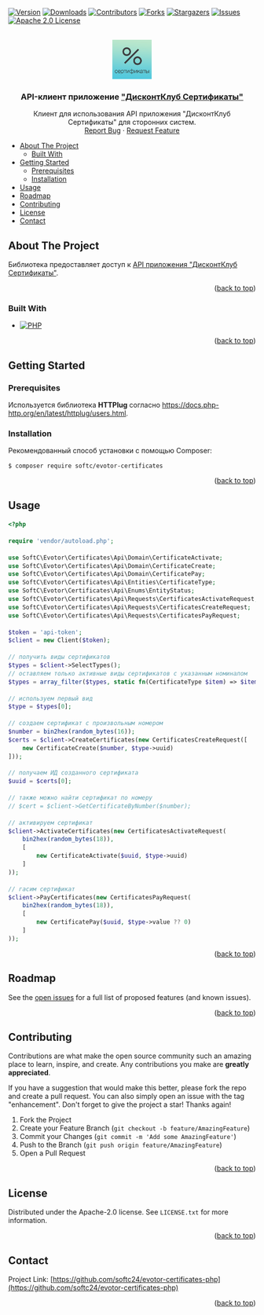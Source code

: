 <a name="readme-top"></a>

<!-- PROJECT SHIELDS -->
[![Version][version-shield]][version-url]
[![Downloads][downloads-shield]][downloads-url]
[![Contributors][contributors-shield]][contributors-url]
[![Forks][forks-shield]][forks-url]
[![Stargazers][stars-shield]][stars-url]
[![Issues][issues-shield]][issues-url]
[![Apache 2.0 License][license-shield]][license-url]



<!-- PROJECT LOGO -->
<br />
<div align="center">
  <a href="https://github.com/softc24/evotor-certificates-php">
    <img src="docs/logo.png" alt="Logo" height="80">
  </a>

  <h3 align="center">API-клиент приложение <a href="https://market.evotor.ru/store/apps/005688e8-dd3b-4c56-9550-0290710daccc">"ДисконтКлуб Сертификаты"</a></h3>

  <p align="center">
    Клиент для использования API приложения "ДисконтКлуб Сертификаты" для сторонних систем.
    <br />
    <!-- <a href="https://github.com/softc24/evotor-certificates-php"><strong>Explore the docs »</strong></a>
    <br />
    <br />
    <a href="https://github.com/softc24/evotor-certificates-php">View Demo</a>
    · -->
    <a href="https://github.com/softc24/evotor-certificates-php/issues">Report Bug</a>
    ·
    <a href="https://github.com/softc24/evotor-certificates-php/issues">Request Feature</a>
  </p>
</div>

<!-- TABLE OF CONTENTS -->
- [About The Project](#about-the-project)
  - [Built With](#built-with)
- [Getting Started](#getting-started)
  - [Prerequisites](#prerequisites)
  - [Installation](#installation)
- [Usage](#usage)
- [Roadmap](#roadmap)
- [Contributing](#contributing)
- [License](#license)
- [Contact](#contact)


<!-- ABOUT THE PROJECT -->
## About The Project

<!-- [![Product Name Screen Shot][product-screenshot]](https://example.com) -->

Библиотека предоставляет доступ к <a href="https://certs.evotor.tech/docs/">API приложения "ДисконтКлуб Сертификаты"</a>.

<p align="right">(<a href="#readme-top">back to top</a>)</p>



### Built With

* [![PHP][PHP]][PHP-url]

<p align="right">(<a href="#readme-top">back to top</a>)</p>



<!-- GETTING STARTED -->
## Getting Started

### Prerequisites

Используется библиотека **HTTPlug** согласно https://docs.php-http.org/en/latest/httplug/users.html.

### Installation

Рекомендованный способ установки с помощью Composer:

```
$ composer require softc/evotor-certificates
```

<p align="right">(<a href="#readme-top">back to top</a>)</p>



<!-- USAGE EXAMPLES -->
## Usage

```php
<?php

require 'vendor/autoload.php';

use SoftC\Evotor\Certificates\Api\Domain\CertificateActivate;
use SoftC\Evotor\Certificates\Api\Domain\CertificateCreate;
use SoftC\Evotor\Certificates\Api\Domain\CertificatePay;
use SoftC\Evotor\Certificates\Api\Entities\CertificateType;
use SoftC\Evotor\Certificates\Api\Enums\EntityStatus;
use SoftC\Evotor\Certificates\Api\Requests\CertificatesActivateRequest;
use SoftC\Evotor\Certificates\Api\Requests\CertificatesCreateRequest;
use SoftC\Evotor\Certificates\Api\Requests\CertificatesPayRequest;

$token = 'api-token';
$client = new Client($token);

// получить виды сертификатов
$types = $client->SelectTypes();
// оставляем только активные виды сертификатов с указанным номиналом
$types = array_filter($types, static fn(CertificateType $item) => $item->status === EntityStatus::ACTIVE && $item->value > 0);

// используем первый вид
$type = $types[0];

// создаем сертификат с произвольным номером
$number = bin2hex(random_bytes(16));
$certs = $client->CreateCertificates(new CertificatesCreateRequest([
    new CertificateCreate($number, $type->uuid)
]));

// получаем ИД созданного сертификата
$uuid = $certs[0];

// также можно найти сертификат по номеру
// $cert = $client->GetCertificateByNumber($number);

// активируем сертификат
$client->ActivateCertificates(new CertificatesActivateRequest(
    bin2hex(random_bytes(18)),
    [
        new CertificateActivate($uuid, $type->uuid)
    ]
));

// гасим сертификат
$client->PayCertificates(new CertificatesPayRequest(
    bin2hex(random_bytes(18)),
    [
        new CertificatePay($uuid, $type->value ?? 0)
    ]
));

```

<!-- _For more examples, please refer to the [Documentation](https://example.com)_ -->

<p align="right">(<a href="#readme-top">back to top</a>)</p>



<!-- ROADMAP -->
## Roadmap

See the [open issues](https://github.com/softc24/evotor-certificates-php/issues) for a full list of proposed features (and known issues).

<p align="right">(<a href="#readme-top">back to top</a>)</p>



<!-- CONTRIBUTING -->
## Contributing

Contributions are what make the open source community such an amazing place to learn, inspire, and create. Any contributions you make are **greatly appreciated**.

If you have a suggestion that would make this better, please fork the repo and create a pull request. You can also simply open an issue with the tag "enhancement".
Don't forget to give the project a star! Thanks again!

1. Fork the Project
2. Create your Feature Branch (`git checkout -b feature/AmazingFeature`)
3. Commit your Changes (`git commit -m 'Add some AmazingFeature'`)
4. Push to the Branch (`git push origin feature/AmazingFeature`)
5. Open a Pull Request

<p align="right">(<a href="#readme-top">back to top</a>)</p>



<!-- LICENSE -->
## License

Distributed under the Apache-2.0 license. See `LICENSE.txt` for more information.

<p align="right">(<a href="#readme-top">back to top</a>)</p>



<!-- CONTACT -->
## Contact

Project Link: [https://github.com/softc24/evotor-certificates-php](https://github.com/softc24/evotor-certificates-php)

<p align="right">(<a href="#readme-top">back to top</a>)</p>



<!-- ACKNOWLEDGMENTS -->
<!-- ## Acknowledgments

Use this space to list resources you find helpful and would like to give credit to. I've included a few of my favorites to kick things off!

* [Choose an Open Source License](https://choosealicense.com)
* [GitHub Emoji Cheat Sheet](https://www.webpagefx.com/tools/emoji-cheat-sheet)
* [Malven's Flexbox Cheatsheet](https://flexbox.malven.co/)
* [Malven's Grid Cheatsheet](https://grid.malven.co/)
* [Img Shields](https://shields.io)
* [GitHub Pages](https://pages.github.com)
* [Font Awesome](https://fontawesome.com)
* [React Icons](https://react-icons.github.io/react-icons/search)

<p align="right">(<a href="#readme-top">back to top</a>)</p> -->



<!-- MARKDOWN LINKS & IMAGES -->
<!-- https://www.markdownguide.org/basic-syntax/#reference-style-links -->
[contributors-shield]: https://img.shields.io/github/contributors/softc24/evotor-certificates-php.svg?style=for-the-badge
[contributors-url]: https://github.com/softc24/evotor-certificates-php/graphs/contributors
[forks-shield]: https://img.shields.io/github/forks/softc24/evotor-certificates-php.svg?style=for-the-badge
[forks-url]: https://github.com/softc24/evotor-certificates-php/network/members
[stars-shield]: https://img.shields.io/github/stars/softc24/evotor-certificates-php.svg?style=for-the-badge
[stars-url]: https://github.com/softc24/evotor-certificates-php/stargazers
[issues-shield]: https://img.shields.io/github/issues/softc24/evotor-certificates-php.svg?style=for-the-badge
[issues-url]: https://github.com/softc24/evotor-certificates-php/issues
[license-shield]: https://img.shields.io/github/license/softc24/evotor-certificates-php.svg?style=for-the-badge
[license-url]: https://github.com/softc24/evotor-certificates-php/blob/master/LICENSE.txt
[downloads-shield]: https://img.shields.io/packagist/dm/softc/evotor-certificates.svg?style=for-the-badge
[downloads-url]: https://packagist.org/packages/softc/evotor-certificates/stats
[version-shield]: https://img.shields.io/packagist/v/softc/evotor-certificates.svg?style=for-the-badge
[version-url]: https://packagist.org/packages/softc/evotor-certificates
[product-screenshot]: docs/screenshot.png
[PHP]: https://img.shields.io/badge/PHP-000000?style=for-the-badge&logo=php&logoColor=white
[PHP-url]: https://php.net/